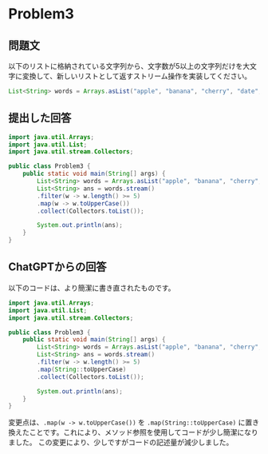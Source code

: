 # Problem3
## 問題文
以下のリストに格納されている文字列から、文字数が5以上の文字列だけを大文字に変換して、新しいリストとして返すストリーム操作を実装してください。

```java
List<String> words = Arrays.asList("apple", "banana", "cherry", "date", "elderberry", "fig", "grape");
```

## 提出した回答
```java
import java.util.Arrays;
import java.util.List;
import java.util.stream.Collectors;

public class Problem3 {
    public static void main(String[] args) {
        List<String> words = Arrays.asList("apple", "banana", "cherry", "date", "elderberry", "fig", "grape");
        List<String> ans = words.stream()
        .filter(w -> w.length() >= 5)
        .map(w -> w.toUpperCase())
        .collect(Collectors.toList());

        System.out.println(ans);
    }
}
```
## ChatGPTからの回答
以下のコードは、より簡潔に書き直されたものです。

```java
import java.util.Arrays;
import java.util.List;
import java.util.stream.Collectors;

public class Problem3 {
    public static void main(String[] args) {
        List<String> words = Arrays.asList("apple", "banana", "cherry", "date", "elderberry", "fig", "grape");
        List<String> ans = words.stream()
        .filter(w -> w.length() >= 5)
        .map(String::toUpperCase)
        .collect(Collectors.toList());

        System.out.println(ans);
    }
}
```

変更点は、`.map(w -> w.toUpperCase())` を `.map(String::toUpperCase)` に置き換えたことです。これにより、メソッド参照を使用してコードが少し簡潔になりました。
この変更により、少しですがコードの記述量が減少しました。
